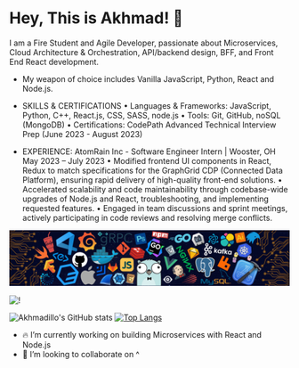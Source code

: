 # Hey, This is Akhmad! 🚀


I am a Fire Student and Agile Developer, passionate about Microservices, Cloud Architecture & Orchestration, API/backend design, BFF, and Front End React development.

* My weapon of choice includes Vanilla JavaScript, Python, React and Node.js.

* SKILLS & CERTIFICATIONS
• Languages & Frameworks: JavaScript, Python, C++, React.js, CSS, SASS, node.js
• Tools: Git, GitHub, noSQL (MongoDB)
• Certifications: CodePath Advanced Technical Interview Prep (June 2023 - August 2023)

* EXPERIENCE:
AtomRain Inc - Software Engineer Intern | Wooster, OH
May 2023 – July 2023
• Modified frontend UI components in React, Redux to match specifications for the GraphGrid CDP (Connected Data
Platform), ensuring rapid delivery of high-quality front-end solutions.
• Accelerated scalability and code maintainability through codebase-wide upgrades of Node.js and React, troubleshooting, and implementing requested features.
• Engaged in team discussions and sprint meetings, actively participating in code reviews and resolving merge conflicts.

<!--   my-header-img -->
![](header_.png)

![!](https://komarev.com/ghpvc/?username=akhmadmamirov&color=brightgreen)

![Akhmadillo's GitHub stats](https://github-readme-stats.vercel.app/api?username=akhmadmamirov&show_icons=true&theme=tokyonight&count_private=true&include_all_commits=true)
[![Top Langs](https://github-readme-stats.vercel.app/api/top-langs/?username=akhmadmamirov&layout=compact&theme=tokyonight)](https://github.com/akhmadmamirov)


- 🔥 I’m currently working on building Microservices with React and Node.js
- 👯 I’m looking to collaborate on ^
